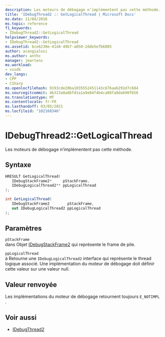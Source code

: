```yaml
---
description: Les moteurs de débogage n’implémentent pas cette méthode.
title: 'IDebugThread2 :: GetLogicalThread | Microsoft Docs'
ms.date: 11/04/2016
ms.topic: reference
f1_keywords:
- IDebugThread2::GetLogicalThread
helpviewer_keywords:
- IDebugThread2::GetLogicalThread
ms.assetid: bce6230e-41d4-49b7-a050-2dde5efb6805
author: acangialosi
ms.author: anthc
manager: jmartens
ms.workload:
- vssdk
dev_langs:
- CPP
- CSharp
ms.openlocfilehash: 9193cde20ba1035552451143c676aab291d7c684
ms.sourcegitcommit: 4b323a8a8bfd1a1a9e84f4b4ca88fa8da690f656
ms.translationtype: MT
ms.contentlocale: fr-FR
ms.lasthandoff: 03/05/2021
ms.locfileid: "102168346"
---
```

# <a name="idebugthread2getlogicalthread"></a>IDebugThread2::GetLogicalThread
Les moteurs de débogage n’implémentent pas cette méthode.

## <a name="syntax"></a>Syntaxe

```cpp
HRESULT GetLogicalThread( 
   IDebugStackFrame2*     pStackFrame,
   IDebugLogicalThread2** ppLogicalThread
);
```

```csharp
int GetLogicalThread( 
   IDebugStackFrame2        pStackFrame,
   out IDebugLogicalThread2 ppLogicalThread
);
```

## <a name="parameters"></a>Paramètres
`pStackFrame`\
dans Objet [IDebugStackFrame2](../../../extensibility/debugger/reference/idebugstackframe2.md) qui représente le frame de pile.

`ppLogicalThread`\
à Retourne une `IDebugLogicalThread2` interface qui représente le thread logique associé. Une implémentation du moteur de débogage doit définir cette valeur sur une valeur null.

## <a name="return-value"></a>Valeur renvoyée
 Les implémentations du moteur de débogage retournent toujours `E_NOTIMPL` .

## <a name="see-also"></a>Voir aussi
- [IDebugThread2](../../../extensibility/debugger/reference/idebugthread2.md)
